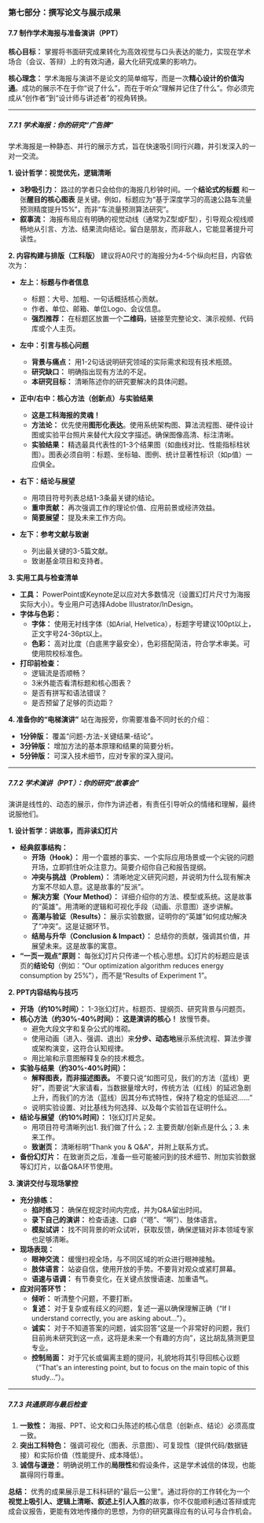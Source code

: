 ### **第七部分：撰写论文与展示成果**

#### **7.7 制作学术海报与准备演讲（PPT）**

**核心目标：** 掌握将书面研究成果转化为高效视觉与口头表达的能力，实现在学术场合（会议、答辩）上的有效沟通，最大化研究成果的影响力。

**核心理念：** 学术海报与演讲不是论文的简单缩写，而是一次**精心设计的价值沟通**。成功的展示不在于你“说了什么”，而在于听众“理解并记住了什么”。你必须完成从“创作者”到“设计师与讲述者”的视角转换。

---

##### **7.7.1 学术海报：你的研究“广告牌”**

学术海报是一种静态、并行的展示方式，旨在快速吸引同行兴趣，并引发深入的一对一交流。

**1. 设计哲学：视觉优先，逻辑清晰**

* **3秒吸引力：** 路过的学者只会给你的海报几秒钟时间。一个**结论式的标题** 和一张**醒目的核心图表** 是关键。例如，标题应为“基于深度学习的高速公路车流量预测精度提升15%”，而非“车流量预测算法研究”。
* **叙事流：** 海报布局应有明确的视觉动线（通常为Z型或F型），引导观众视线顺畅地从引言、方法、结果流向结论。留白是朋友，而非敌人，它能显著提升可读性。

**2. 内容构建与排版（工科版）**
建议将A0尺寸的海报分为4-5个纵向栏目，内容依次为：

* **左上：标题与作者信息**
  * 标题：大号、加粗、一句话概括核心贡献。
  * 作者、单位、邮箱、单位Logo、会议信息。
  * **强烈推荐：** 在标题区放置一个**二维码**，链接至完整论文、演示视频、代码库或个人主页。

* **左中：引言与核心问题**
  * **背景与痛点：** 用1-2句话说明研究领域的实际需求和现有技术瓶颈。
  * **研究缺口：** 明确指出现有方法的不足。
  * **本研究目标：** 清晰陈述你的研究要解决的具体问题。

* **正中/右中：核心方法（创新点）与实验结果**
  * **这是工科海报的灵魂！**
  * **方法论：** 优先使用**图形化表达**。使用系统架构图、算法流程图、硬件设计图或实验平台照片来替代大段文字描述。确保图像高清、标注清晰。
  * **实验结果：** 精选最具代表性的1-3个结果图（如曲线对比、性能指标柱状图）。图表必须自明：标题、坐标轴、图例、统计显著性标识（如p值）一应俱全。

* **右下：结论与展望**
  * 用项目符号列表总结1-3条最关键的结论。
  * **重申贡献：** 再次强调工作的理论价值、应用前景或经济效益。
  * **简要展望：** 提及未来工作方向。

* **左下：参考文献与致谢**
  * 列出最关键的3-5篇文献。
  * 致谢基金项目和支持者。

**3. 实用工具与检查清单**

* **工具：** PowerPoint或Keynote足以应对大多数情况（设置幻灯片尺寸为海报实际大小）。专业用户可选择Adobe Illustrator/InDesign。
* **字体与色彩：**
  * **字体：** 使用无衬线字体（如Arial, Helvetica），标题字号建议100pt以上，正文字号24-36pt以上。
  * **色彩：** 高对比度（白底黑字最安全），色彩搭配简洁，符合学术审美。可使用院校标准色。
* **打印前检查：**
  * 逻辑流是否顺畅？
  * 3米外能否看清标题和核心图表？
  * 是否有拼写和语法错误？
  * 是否预留了足够的页边距？

**4. 准备你的“电梯演讲”**
站在海报旁，你需要准备不同时长的介绍：

* **1分钟版：** 覆盖“问题-方法-关键结果-结论”。
* **3分钟版：** 增加方法的基本原理和结果的简要分析。
* **5分钟版：** 可深入技术细节，应对专家的深入提问。

---

##### **7.7.2 学术演讲（PPT）：你的研究“故事会”**

演讲是线性的、动态的展示，你作为讲述者，有责任引导听众的情绪和理解，最终说服他们。

**1. 设计哲学：讲故事，而非读幻灯片**

* **经典叙事结构：**
  * **开场（Hook）：** 用一个震撼的事实、一个实际应用场景或一个尖锐的问题开场，立即抓住听众注意力。简要介绍你自己和报告提纲。
  * **冲突与挑战（Problem）：** 清晰地定义研究问题，并说明为什么现有解决方案不尽如人意。这是故事的“反派”。
  * **解决方案（Your Method）：** 详细介绍你的方法、模型或系统。这是故事的“英雄”。用清晰的逻辑和可视化手段（动画、示意图）逐步讲解。
  * **高潮与验证（Results）：** 展示实验数据，证明你的“英雄”如何成功解决了“冲突”。这是证据环节。
  * **结局与升华（Conclusion & Impact）：** 总结你的贡献，强调其价值，并展望未来。这是故事的寓意。
* **“一页一观点”原则：** 每张幻灯片只传递一个核心思想。幻灯片的标题应是该页的**结论句**（例如：“Our optimization algorithm reduces energy consumption by 25%”），而不是“Results of Experiment 1”。

**2. PPT内容结构与技巧**

* **开场（约10%时间）：** 1-3张幻灯片。标题页、提纲页、研究背景与问题页。
* **核心方法（约30%-40%时间）：** **这是演讲的核心！** 放慢节奏。
  * 避免大段文字和复杂公式的堆砌。
  * 使用动画（进入、强调、退出）来**分步、动态地**展示系统流程、算法步骤或架构演变，这符合认知规律。
  * 用比喻和示意图解释复杂的技术概念。
* **实验与结果（约30%-40%时间）：**
  * **解释图表，而非描述图表。** 不要只说“如图可见，我们的方法（蓝线）更好”，而要说“大家请看，当数据量增大时，传统方法（红线）的延迟急剧上升，而我们的方法（蓝线）因其分布式特性，保持了稳定的低延迟……”
  * 说明实验设置、对比基线为何选择、以及每个实验旨在证明什么。
* **结论与展望（约10%时间）：** 1张幻灯片足矣。
  * 用项目符号清晰列出1. 我们做了什么；2. 主要贡献/创新点是什么；3. 未来工作。
  * **致谢页：** 清晰标明“Thank you & Q&A”，并附上联系方式。
* **备份幻灯片：** 在致谢页之后，准备一些可能被问到的技术细节、附加实验数据等幻灯片，以备Q&A环节使用。

**3. 演讲交付与现场掌控**

* **充分排练：**
  * **掐时练习：** 确保在规定时间内完成，并为Q&A留出时间。
  * **录下自己的演讲：** 检查语速、口癖（“嗯”、“啊”）、肢体语言。
  * **模拟试讲：** 找不同背景的听众试听，获取反馈，确保逻辑对非本领域专家也足够清晰。
* **现场表现：**
  * **眼神交流：** 缓慢扫视全场，与不同区域的听众进行眼神接触。
  * **肢体语言：** 站姿自信，使用开放的手势。不要背对观众或紧盯屏幕。
  * **语速与语调：** 有节奏变化，在关键点放慢语速、加重语气。
* **应对问答环节：**
  * **倾听：** 听清整个问题，不要打断。
  * **复述：** 对于复杂或有歧义的问题，复述一遍以确保理解正确（“If I understand correctly, you are asking about...”）。
  * **诚实：** 对于不知道答案的问题，诚实回答“这是一个非常好的问题，我们目前尚未研究到这一点，这将是未来一个有趣的方向”，这比胡乱猜测更显专业。
  * **控制局面：** 对于冗长或偏离主题的提问，礼貌地将其引导回核心议题（“That's an interesting point, but to focus on the main topic of this study...”）。

---

##### **7.7.3 共通原则与最后检查**

1. **一致性：** 海报、PPT、论文和口头陈述的核心信息（创新点、结论）必须高度一致。
2. **突出工科特色：** 强调可视化（图表、示意图）、可复现性（提供代码/数据链接）和实际价值（性能提升、成本降低）。
3. **诚信与谦逊：** 明确说明工作的**局限性**和假设条件，这是学术诚信的体现，也能赢得同行尊重。

**总结：** 优秀的成果展示是工科科研的“最后一公里”。通过将你的工作转化为一个**视觉上吸引人、逻辑上清晰、叙述上引人入胜**的故事，你不仅能顺利通过答辩或完成会议报告，更能有效地传播你的思想，为你的研究赢得应有的认可与合作机会。
